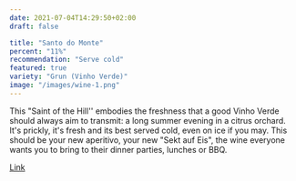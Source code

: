 ```yaml
---
date: 2021-07-04T14:29:50+02:00
draft: false

title: "Santo do Monte"
percent: "11%"
recommendation: "Serve cold"
featured: true
variety: "Grun (Vinho Verde)"
image: "/images/wine-1.png"
---
```


This "Saint of the Hill'' embodies the freshness that a good Vinho Verde should always aim to transmit: a long summer evening in a citrus orchard. It's prickly, it's fresh and its best served cold, even on ice if you may. This should be your new aperitivo, your new "Sekt auf Eis", the wine everyone wants you to bring to their dinner parties, lunches or BBQ.

[Link](/region/portugal)
